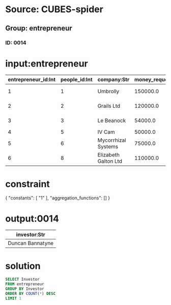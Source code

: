 # Source: CUBES-spider
## Group: entrepreneur
### ID: 0014

# input:entrepreneur

| entrepreneur_id:Int | people_id:Int | company:Str | money_requested:Dbl | investor:Str |
|---|---|---|---|---|
| 1 | 1 | Umbrolly | 150000.0 | Duncan Bannatyne |
| 2 | 2 | Grails Ltd | 120000.0 | Doug Richard |
| 3 | 3 | Le Beanock | 54000.0 | Rachel Elnaugh |
| 4 | 5 | IV Cam | 50000.0 | Peter Jones |
| 5 | 6 | Mycorrhizal Systems | 75000.0 | Simon Woodroffe |
| 6 | 8 | Elizabeth Galton Ltd | 110000.0 | Duncan Bannatyne |

# constraint

{
  "constants": [
    "1"
  ],
  "aggregation_functions": []
}

# output:0014

| investor:Str |
|---|
| Duncan Bannatyne |

# solution

```sql
SELECT Investor
FROM entrepreneur
GROUP BY Investor
ORDER BY COUNT(*) DESC
LIMIT 1
```
